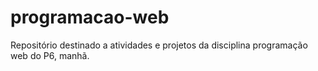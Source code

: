 # programacao-web
Repositório destinado a atividades e projetos da disciplina programação web do P6, manhã.

